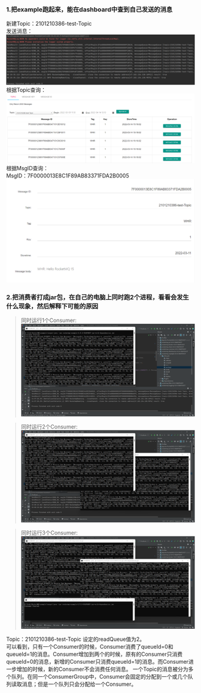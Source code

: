 ### 1.把example跑起来，能在dashboard中查到自己发送的消息
新建Topic：2101210386-test-Topic  
发送消息：  
![](Producer1.png)
根据Topic查询：
![](Producer2.png)
根据MsgID查询：  
MsgID：7F0000013E8C1F89AB83371FDA2B0005
![](Producer3.png)

### 2.把消费者打成jar包，在自己的电脑上同时跑2个进程，看看会发生什么现象，然后解释下可能的原因
>同时运行1个Consumer:  
![](Consumer1.png)

>同时运行2个Consumer:  
![](Consumer2.png)

>同时运行3个Consumer:   
![](Consumer3.png)

Topic：2101210386-test-Topic 设定的readQueue值为2。  
可以看到，只有一个Consumer的时候，Consumer消费了queueId=0和queueId=1的消息。Consumer增加到两个的时候，原有的Consumer只消费queueId=0的消息，新增的Consumer只消费queueId=1的消息。而Consumer进一步增加的时候，新的Consumer不会消费任何消息。
一个Topic的消息被分为多个队列。在同一个ConsumerGroup中，Consumer会固定的分配到一个或几个队列读取消息；但是一个队列只会分配给一个Consumer。